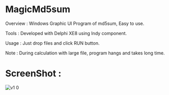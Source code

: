 # MagicMd5sum

Overview : Windows Graphic UI Program of md5sum, Easy to use.

Tools : Developed with Delphi XE8 using Indy component.

Usage : Just drop files and click RUN button.

Note : During calculation with large file, program hangs and takes long time.


# ScreenShot :

![v1 0](https://user-images.githubusercontent.com/26485313/96215623-7e769880-0fb9-11eb-97de-64f45381ada2.png)

